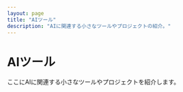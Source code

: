 ```yaml
---
layout: page
title: "AIツール"
description: "AIに関連する小さなツールやプロジェクトの紹介。"
---
```


# AIツール

ここにAIに関連する小さなツールやプロジェクトを紹介します。
